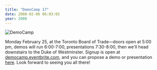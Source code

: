```yaml
---
title: "DemoCamp 17"
date: 2008-02-06 06:03:03
year: 2008
---
```

<img src="{{'/files/2008/02/democamp.gif' | relative_url}}" alt="DemoCamp" class="centered">

Monday February 25, at the Toronto Board of Trade—doors open at 5:00 pm, demos will run 6:00-7:00, presentations 7:30-8:00, then we'll head downstairs to the Duke of Westminster.  Signup is open at <a href="http://democamp.eventbrite.com/">democamp.eventbrite.com</a>, and you can propose a demo or presentation <a href="http://democamp.wufoo.com/forms/democamptoronto-demo-submission/">here</a>.  Look forward to seeing you all there!
